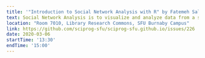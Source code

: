 ```yaml
---
title: '"Introduction to Social Network Analysis with R" by Fatemeh Salehian Kia'
text: Social Network Analysis is to visualize and analyze data from a social network like Twitter or Facebook. If you're involved in analytics in any capacity, this course will be a huge help, teaching you how the R SNA and igraph modules works and how to format data for analysis, create graphs, analyze network graphs, and visualize networks.
location: "Room 7010, Library Research Commons, SFU Burnaby Campus"
link: https://github.com/sciprog-sfu/sciprog-sfu.github.io/issues/226
date: 2020-03-06
startTime: '13:30'
endTime: '15:00'
---
```

